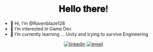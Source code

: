 <h1  align="center">  𝐇𝐞𝐥𝐥𝐨 𝐭𝐡𝐞𝐫𝐞! </h1>



- 👋 Hi, I’m @Ravenblaze128
- 👀 I’m interested in Game Dev
- 🌱 I’m currently learning ... Unity and trying to survive Engineering


<p align="center">
  <a href="https://www.linkedin.com/in/sriravitejap/"><img src="https://img.icons8.com/color/96/000000/linkedin.png" alt="linkedin"/></a>
  <a href="mailto:ravenblaze1228@gmail.com"><img src="https://img.icons8.com/color/96/000000/gmail.png" alt="email"/></a>
</p>
